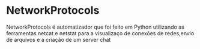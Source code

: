 # NetworkProtocols
NetworkProtocols é automatizador que foi feito em Python utilizando as ferramentas
netcat e netstat para a visualizaço de conexões de redes,envio de arquivos e a criação de um server chat
